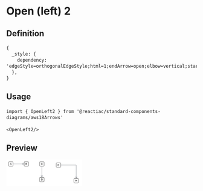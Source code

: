 # Open (left) 2

## Definition

```
{
  _style: { 
    dependency: 'edgeStyle=orthogonalEdgeStyle;html=1;endArrow=open;elbow=vertical;startArrow=none;endFill=0;strokeColor=#545B64;rounded=0;',
  },
}
```

## Usage

```
import { OpenLeft2 } from '@reactiac/standard-components-diagrams/aws18Arrows'

<OpenLeft2/>
```

## Preview

<img src="./open-left-2.png" width="200"/>
